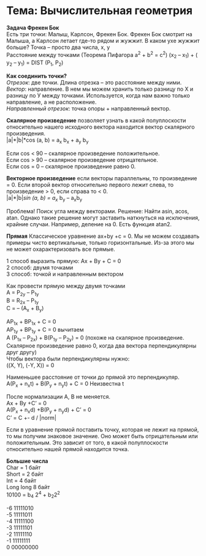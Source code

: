 # Тема: Вычислительная геометрия
**Задача Фрекен Бок**  
Есть три точки: Малыш, Карлсон, Фрекен Бок. Фрекен Бок смотрит на Малыша, а Карлсон летает где-то рядом и жужжит. В каком ухе жужжит больше? 
Точка – просто два числа, x, y  
Расстояние между точками (Теорема Пифагора a<sup>2</sup> + b<sup>2</sup> = c<sup>2</sup>) (x<sub>2</sub> – x<sub>1</sub>) + ( y<sub>2</sub> – y<sub>1</sub>)  = DIST (P<sub>1</sub>, P<sub>2</sub>)

**Как соединить точки?**  
_Отрезок_: две точки. Длина отрезка – это расстояние между ними.  
_Вектор_: направление. В нем мы можем хранить только разницу по Х и разницу по У между точками. Используется, когда нам важно только направление, а не расположение.  
_Направленный отрезок_: точка опоры + направленный вектор. 

__Скалярное произведение__ позволяет узнать в какой полуплоскости относительно нашего исходного вектора находится вектор скалярного произведения.  
|a|*|b|*cos (a, b) = a<sub>x</sub> b<sub>x</sub> + a<sub>y</sub> b<sub>y</sub>

Если cos < 90 – скалярное произведение положительное.  
Если cos > 90 – скалярное произведение отрицательное.  
Если cos = 0 – скалярное произведение равно 0.

__Векторное произведение__ если векторы параллельны, то произведение = 0. Если второй вектор относительно первого лежит слева, то произведение > 0, если справа то < 0.  
|a|*|b|*sin (a, b) = a<sub>х</sub>* b<sub>у</sub> – a<sub>х</sub>b<sub>у</sub>

Проблема! Поиск угла между векторами.
Решение:
Найти asin, acos, atan. Однако такие решение могут заставить наткнуться на исключения, крайние случаи. Например, деление на 0. 
Есть функция atan2. 

**Прямая**
Классическое уравнение ax+by +c = 0. Мы не можем создавать примеры чисто вертикальные, только горизонтальные. Из-за этого мы не может охарактеризовать все прямые.

1 способ выразить прямую: Ах + Ву + С = 0  
2 способ: двумя точками  
3 способ: точкой и направленным вектором  

Как провести прямую между двумя точками  
A = P<sub>2y</sub> – P<sub>1y</sub>  
B = R<sub>2x</sub> –  P<sub>1y</sub>  
C = – (A<sub>x</sub> + B<sub>y</sub>)  

АР<sub>1х</sub> + ВР<sub>1х</sub> + С = 0  
АР<sub>1у</sub> + ВР<sub>1у</sub> + С = 0 вычитаем  
А (Р<sub>1х</sub> – Р<sub>2х</sub>) + B(P<sub>1y</sub> – P<sub>2y</sub>) = 0 (похоже на скалярное произведение. Скалярное произведение равно 0, когда два вектора перпендикулярны друг другу)  
Чтобы вектора были перпендикулярны нужно:  
((X, Y), (-Y, X)) = 0

Наименьшее расстояние от точки до прямой это перпендикуляр.  
A(P<sub>x</sub> + n<sub>x</sub>t) + B(P<sub>y</sub> + n<sub>y</sub>t) + C = 0 Неизвестна t

После нормализации A, B не меняется.   
Ax + By +C’ = 0  
A(P<sub>x</sub> + n<sub>x</sub>d) +B(P<sub>y</sub> + n<sub>y</sub>d) + C’ = 0  
C’ = C +- d / |norm|  
 

Если в уравнение прямой поставить точку, которая не лежит на прямой, то мы получим знаковое значение. Оно может быть отрицательным или положительным. Это зависит от того, в какой полуплоскости относительно нашей прямой находится точка. 


**Большие числа**  
Char  = 1 байт  
Short = 2 байт  
Int =  4 байт  
Long long  8 байт  
10100 = b<sub>4</sub> 2<sup>4</sup> + b<sub>2</sub>2<sup>2</sup>  


-6	11111010  
-5	11111011  
-4	11111100  
-3	11111101  
-2	11111110  
-1	11111111  
0	00000000  


